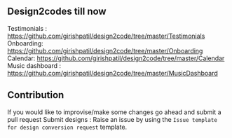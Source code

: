 ## Design2codes till now
Testimonials : https://github.com/girishpatil/design2code/tree/master/Testimonials
Onboarding: https://github.com/girishpatil/design2code/tree/master/Onboarding
Calendar: https://github.com/girishpatil/design2code/tree/master/Calendar
Music dashboard : https://github.com/girishpatil/design2code/tree/master/MusicDashboard

## Contribution
If you would like to improvise/make some changes go ahead and submit a pull request
Submit designs : Raise an issue by using the `Issue template for design conversion request` template.
